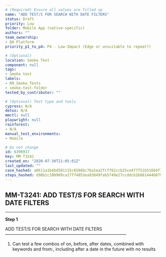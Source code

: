 ```yaml
---
# (Required) Ensure all values are filled up
name: "ADD TEST/S FOR SEARCH WITH DATE FILTERS"
status: Draft
priority: Low
folder: Mobile App (native-specific)
authors: ""
team_ownership:
- QA Platform
priority_p1_to_p4: P4 - Low-Impact (Edge or unsuitable to repeat?)

# (Optional)
location: Smoke Test
component: null
tags:
- Smoke test
labels:
- RN_Smoke_Tests
- smoke-test-folder
tested_by_contributor: ""

# (Optional) Test type and tools
cypress: N/A
detox: N/A
mmctl: null
playwright: null
rainforest:
- N/A
manual_test_environments:
- Mobile

# Do not change
id: 6396917
key: MM-T3241
created_on: "2020-07-30T21:05:01Z"
last_updated: ""
case_hashed: a8611a1b4bd581115c6586bc76a1ea2fcff62ccb25ce477f51b51664f75e4312a3b0f94e390d67fb604013bd7aa044f0
steps_hashed: d98b1c100989ca17f74053ea93849fab5749e27ccddcb1b881444b079da4a4d19db088f9e5586f21e66bd3c04dfb370c
---
```


<!-- (Auto-generated) Based on frontmatter's "key" and "name" -->

## MM-T3241: ADD TEST/S FOR SEARCH WITH DATE FILTERS

---

**Step 1**

ADD TEST/S FOR SEARCH WITH DATE FILTERS\
————————————————————————————

1. Can test a few combos of on, before, after dates, combined with keywords and from:, including after a date in the future with no results
